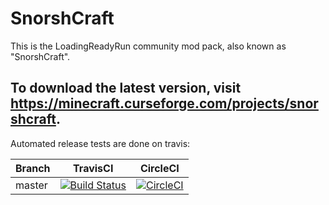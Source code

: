 # SnorshCraft

This is the LoadingReadyRun community mod pack, also known as "SnorshCraft".

To download the latest version, visit https://minecraft.curseforge.com/projects/snorshcraft.
---

Automated release tests are done on travis:

| Branch | TravisCI | CircleCI|
|--------|--------|------------|
| master | [![Build Status](https://travis-ci.org/LRRCommunity/LRRCommunityModPack.svg?branch=master)](https://travis-ci.org/LRRCommunity/LRRCommunityModPack) | [![CircleCI](https://circleci.com/gh/LRRCommunity/LRRCommunityModPack.svg?style=shield&circle-token=fd1d6c4f5d51a176f726c81d64ad72e03b62a4d9)](https://circleci.com/gh/LRRCommunity/LRRCommunityModPack)|
